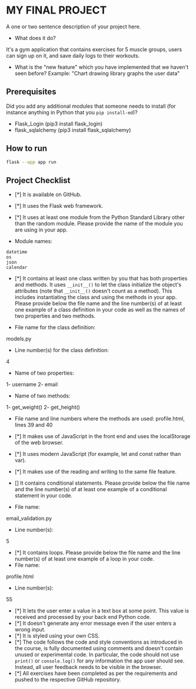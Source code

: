 # MY FINAL PROJECT
A one or two sentence description of your project here.
- What does it do?

It's a gym application that contains exercises for 5 muscle groups, users can sign up on it, and save daily logs to their workouts.

- What is the "new feature" which you have implemented that
we haven't seen before?
Example: "Chart drawing library graphs the user data"
## Prerequisites
Did you add any additional modules that someone needs to
install (for instance anything in Python that you `pip
install-ed`)?

* Flask_Login (pip3 install flask_login)
* flask_sqlalchemy (pip3 install flask_sqlalchemy)

## How to run


```bash
flask --app app run
```
## Project Checklist
- [*] It is available on GitHub. 
- [*] It uses the Flask web framework.
- [*] It uses at least one module from the Python Standard
Library other than the random module.
Please provide the name of the module you are using in your
app.

- Module names:

```python3
datetime
os
json
calendar
```
- [*] It contains at least one class written by you that has
both properties and methods. It uses `__init__()` to let the
class initialize the object's attributes (note that
`__init__()` doesn't count as a method). This includes
instantiating the class and using the methods in your app.
Please provide below the file name and the line number(s) of
at least one example of a class definition in your code as
well as the names of two properties and two methods.

- File name for the class definition:

models.py

- Line number(s) for the class definition:

4

- Name of two properties:

1- username 
2- email

- Name of two methods:

1- get_weight()
2- get_height()

- File name and line numbers where the methods are used:
profile.html, lines 39 and 40

- [*] It makes use of JavaScript in the front end and uses the
localStorage of the web browser.
- [*] It uses modern JavaScript (for example, let and const
rather than var).
- [*] It makes use of the reading and writing to the same file
feature.
- [] It contains conditional statements. Please provide below
the file name and the line number(s) of at least
one example of a conditional statement in your code.
- File name:

email_validation.py

- Line number(s):

5 

- [*] It contains loops. Please provide below the file name
and the line number(s) of at least
one example of a loop in your code.
- File name:

profile.html

- Line number(s):

55 

- [*] It lets the user enter a value in a text box at some
point.
This value is received and processed by your back end
Python code.
- [*] It doesn't generate any error message even if the user
enters a wrong input.
- [*] It is styled using your own CSS.
- [*] The code follows the code and style conventions as
introduced in the course, is fully documented using comments
and doesn't contain unused or experimental code.
In particular, the code should not use `print()` or
`console.log()` for any information the app user should see.
Instead, all user feedback needs to be visible in the
browser.
- [*] All exercises have been completed as per the
requirements and pushed to the respective GitHub repository.